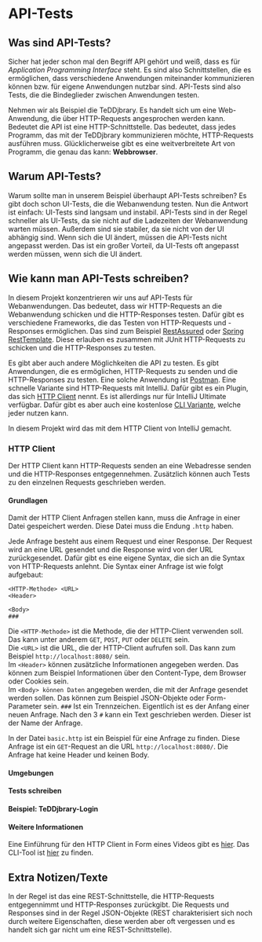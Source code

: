 # API-Tests

## Was sind API-Tests?

Sicher hat jeder schon mal den Begriff API gehört und weiß, dass es für *Application Programming Interface* steht.
Es sind also Schnittstellen, die es ermöglichen, dass verschiedene Anwendungen miteinander kommunizieren können bzw.
für eigene Anwendungen nutzbar sind.
API-Tests sind also Tests, die die Bindeglieder zwischen Anwendungen testen.

Nehmen wir als Beispiel die TeDDjbrary. Es handelt sich um eine Web-Anwendung, die über HTTP-Requests angesprochen werden
kann. Bedeutet die API ist eine HTTP-Schnittstelle.
Das bedeutet, dass jedes Programm, das mit der TeDDjbrary kommunizieren möchte, HTTP-Requests ausführen muss.
Glücklicherweise gibt es eine weitverbreitete Art von Programm, die genau das kann: **Webbrowser**.

## Warum API-Tests?

Warum sollte man in unserem Beispiel überhaupt API-Tests schreiben? Es gibt doch schon UI-Tests, die die Webanwendung
testen. Nun die Antwort ist einfach: UI-Tests sind langsam und instabil.
API-Tests sind in der Regel schneller als UI-Tests, da sie nicht auf die Ladezeiten der Webanwendung warten müssen.
Außerdem sind sie stabiler, da sie nicht von der UI abhängig sind. Wenn sich die UI ändert, müssen die API-Tests nicht
angepasst werden. Das ist ein großer Vorteil, da UI-Tests oft angepasst werden müssen, wenn sich die UI ändert.

## Wie kann man API-Tests schreiben?

In diesem Projekt konzentrieren wir uns auf API-Tests für Webanwendungen. Das bedeutet, dass wir HTTP-Requests an die
Webanwendung schicken und die HTTP-Responses testen.
Dafür gibt es verschiedene Frameworks, die das Testen von HTTP-Requests und -Responses ermöglichen.
Das sind zum Beispiel [RestAssured](http://rest-assured.io/) oder
[Spring RestTemplate](https://docs.spring.io/spring/docs/current/javadoc-api/org/springframework/web/client/RestTemplate.html).
Diese erlauben es zusammen mit JUnit HTTP-Requests zu schicken und die HTTP-Responses zu testen.

Es gibt aber auch andere Möglichkeiten die API zu testen. Es gibt Anwendungen, die es ermöglichen, HTTP-Requests zu senden und die HTTP-Responses zu testen. Eine solche Anwendung ist [Postman](https://www.postman.com/). Eine schnelle Variante sind HTTP-Requests mit IntelliJ.
Dafür gibt es ein Plugin, das sich [HTTP Client](https://www.jetbrains.com/help/idea/http-client-in-product-code-editor.html) nennt.
Es ist allerdings nur für IntelliJ Ultimate verfügbar. Dafür gibt es aber auch eine kostenlose [CLI Variante](https://www.jetbrains.com/help/idea/http-client-cli.html), welche jeder nutzen kann.

In diesem Projekt wird das mit dem HTTP Client von IntelliJ gemacht.

### HTTP Client

Der HTTP Client kann HTTP-Requests senden an eine Webadresse senden und die HTTP-Responses entgegennehmen. Zusätzlich können auch Tests zu den einzelnen Requests geschrieben werden.

#### Grundlagen

Damit der HTTP Client Anfragen stellen kann, muss die Anfrage in einer Datei gespeichert werden. Diese Datei muss die Endung `.http` haben.

Jede Anfrage besteht aus einem Request und einer Response. Der Request wird an eine URL gesendet und die Response wird von der URL zurückgesendet. Dafür gibt es eine eigene Syntax, die sich an die Syntax von HTTP-Requests anlehnt.
Die Syntax einer Anfrage ist wie folgt aufgebaut:

```
<HTTP-Methode> <URL>
<Header>

<Body>
###
```

Die `<HTTP-Methode>` ist die Methode, die der HTTP-Client verwenden soll. Das kann unter anderem `GET`, `POST`, `PUT` oder `DELETE` sein. \
Die `<URL>` ist die URL, die der HTTP-Client aufrufen soll. Das kann zum Beispiel `http://localhost:8080/` sein. \
Im `<Header>` können zusätzliche Informationen angegeben werden. Das können zum Beispiel Informationen über den Content-Type, dem Browser oder Cookies sein. \
Im `<Body> können Daten` angegeben werden, die mit der Anfrage gesendet werden sollen. Das können zum Beispiel JSON-Objekte oder Form-Parameter sein.
`###` Ist ein Trennzeichen. Eigentlich ist es der Anfang einer neuen Anfrage. Nach den 3 `#` kann ein Text geschrieben werden. Dieser ist der Name der Anfrage.

In der Datei `basic.http` ist ein Beispiel für eine Anfrage zu finden. Diese Anfrage ist ein `GET`-Request an die URL `http://localhost:8080/`. Die Anfrage hat keine Header und keinen Body.

#### Umgebungen

#### Tests schreiben

#### Beispiel: TeDDjbrary-Login

#### Weitere Informationen

Eine Einführung für den HTTP Client in Form eines Videos gibt es [hier](https://www.youtube.com/watch?v=VMUaOZ6kvJ0).
Das CLI-Tool ist [hier](https://www.youtube.com/watch?v=mwiHAukbWjM) zu finden.

## Extra Notizen/Texte

In der Regel ist das eine REST-Schnittstelle, die HTTP-Requests entgegennimmt und HTTP-Responses zurückgibt.
Die Requests und Responses sind in der Regel JSON-Objekte (REST charakterisiert sich noch durch weitere Eigenschaften,
diese werden aber oft vergessen und es handelt sich gar nicht um eine REST-Schnittstelle).